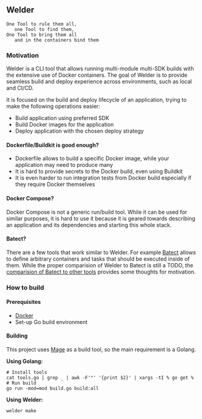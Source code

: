 ## Welder

    One Tool to rule them all,
       one Tool to find them,
    One Tool to bring them all
       and in the containers bind them

### Motivation

Welder is a CLI tool that allows running multi-module multi-SDK builds with the extensive use of Docker containers.
The goal of Welder is to provide seamless build and deploy experience across environments, such as local and CI/CD.

It is focused on the build and deploy lifecycle of an application, trying to make the following operations easier:

* Build application using preferred SDK
* Build Docker images for the application
* Deploy application with the chosen deploy strategy

#### Dockerfile/Buildkit is good enough?

* Dockerfile allows to build a specific Docker image, while your application may need to produce many
* It is hard to provide secrets to the Docker build, even using Buildkit
* It is even harder to run integration tests from Docker build especially if they require Docker themselves

#### Docker Compose?
Docker Compose is not a generic run/build tool. While it can be used for similar purposes, it is hard to use it because
it is geared towards describing an application and its dependencies and starting this whole stack. 

#### Batect?
There are a few tools that work similar to Welder. For example [Batect](https://batect.dev) allows to define 
arbitrary containers and tasks that should be executed inside of them. While the proper comparision of Welder to 
Batect is still a TODO, the [comparision of Batect to other tools](https://batect.dev/Comparison.html) provides
some thoughts for motivation.

### How to build 

#### Prerequisites

* [Docker](https://docs.docker.com/install/) 
* Set-up Go build environment

#### Building

This project uses [Mage](https://magefile.org) as a build tool, so the main requirement is a Golang.

**Using Golang:**
```
# Install tools
cat tools.go | grep _ | awk -F'"' '{print $2}' | xargs -tI % go get %
# Run build
go run -mod=mod build.go build:all
```

**Using Welder:**
```
welder make
```